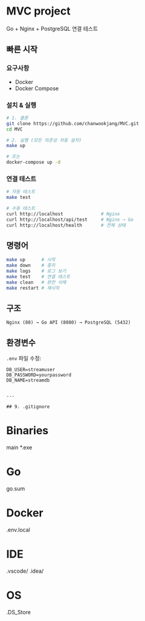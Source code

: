 # MVC project
Go + Nginx + PostgreSQL 연결 테스트

## 빠른 시작

### 요구사항
- Docker
- Docker Compose

### 설치 & 실행
```bash
# 1. 클론
git clone https://github.com/chanwookjang/MVC.git
cd MVC

# 2. 실행 (모든 의존성 자동 설치)
make up

# 또는
docker-compose up -d
```

### 연결 테스트
```bash
# 자동 테스트
make test

# 수동 테스트
curl http://localhost              # Nginx
curl http://localhost/api/test     # Nginx → Go
curl http://localhost/health       # 전체 상태
```

## 명령어
```bash
make up      # 시작
make down    # 중지
make logs    # 로그 보기
make test    # 연결 테스트
make clean   # 완전 삭제
make restart # 재시작
```

## 구조
```
Nginx (80) → Go API (8080) → PostgreSQL (5432)
```

## 환경변수

`.env` 파일 수정:
```env
DB_USER=streamuser
DB_PASSWORD=yourpassword
DB_NAME=streamdb
```
```

---

## 9. .gitignore
```
# Binaries
main
*.exe

# Go
go.sum

# Docker
.env.local

# IDE
.vscode/
.idea/

# OS
.DS_Store
